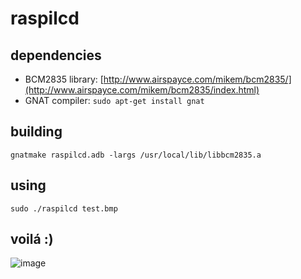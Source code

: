 # raspilcd

## dependencies

* BCM2835 library: [http://www.airspayce.com/mikem/bcm2835/](http://www.airspayce.com/mikem/bcm2835/index.html)
* GNAT compiler: `sudo apt-get install gnat`

## building

`gnatmake raspilcd.adb -largs /usr/local/lib/libbcm2835.a`

## using

`sudo ./raspilcd test.bmp`

## voilá :)

![image](https://lh6.googleusercontent.com/-P-_f2-KJT7M/UtccE_iookI/AAAAAAAACss/cofis5sWc54/w1158-h869-no/lcd_grafik.jpg)